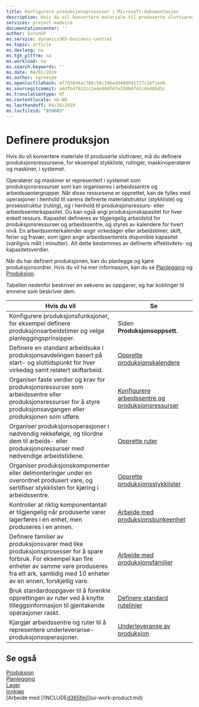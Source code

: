 ```yaml
---
title: Konfigurere produksjonsprosesser | Microsoft-dokumentasjon
description: Hvis du vil konvertere materiale til produserte sluttvarer, må du definere produksjonsressursene, for eksempel stykkliste, rutinger, maskinoperatører og maskiner, i systemet.
services: project-madeira
documentationcenter: ''
author: SorenGP
ms.service: dynamics365-business-central
ms.topic: article
ms.devlang: na
ms.tgt_pltfrm: na
ms.workload: na
ms.search.keywords: ''
ms.date: 04/01/2019
ms.author: sgroespe
ms.openlocfilehash: 4f7d38d4ac786c58c19bad8480941777c2bf1ed6
ms.sourcegitcommit: addfb47612cc2e4e98dfd7e338b6f41cde405d5c
ms.translationtype: HT
ms.contentlocale: nb-NO
ms.lasthandoff: 04/16/2019
ms.locfileid: "939603"
---
```

# <a name="setting-up-manufacturing"></a>Definere produksjon
Hvis du vil konvertere materiale til produserte sluttvarer, må du definere produksjonsressursene, for eksempel stykkliste, rutinger, maskinoperatører og maskiner, i systemet.

Operatører og maskiner er representert i systemet som produksjonsressurser som kan organiseres i arbeidssentre og arbeidssentergrupper. Når disse ressursene er opprettet, kan de fylles med operasjoner i henhold til varens definerte materialstruktur (stykkliste) og prosesstruktur (ruting), og i henhold til produksjonsressurs- eller arbeidssenterkapasitet. Du kan også angi produksjonskapasitet for hver enkelt ressurs. Kapasitet defineres av tilgjengelig arbeidstid for produksjonsressurser og arbeidssentre, og styres av kalendere for hvert nivå. En arbeidssenterkalender angir virkedager eller arbeidstimer, skift, ferier og fravær, som igjen angir arbeidssenterets disponible kapasitet (vanligvis målt i minutter). Alt dette bestemmes av definerte effektivitets- og kapasitetsverdier.  

Når du har definert produksjonen, kan du planlegge og kjøre produksjonsordrer. Hvis du vil ha mer informasjon, kan du se [Planlegging](production-planning.md) og [Produksjon](production-manage-manufacturing.md).  

 Tabellen nedenfor beskriver en sekvens av oppgaver, og har koblinger til emnene som beskriver dem.   

|**Hvis du vil**|**Se**|  
|------------|-------------|  
|Konfigurere produksjonsfunksjoner, for eksempel definere produksjonsarbeidstimer og velge planleggingsprinsipper.|Siden **Produksjonsoppsett**.|  
|Definere en standard arbeidsuke i produksjonsavdelingen basert på start- og sluttidspunkt for hver virkedag samt relatert skiftarbeid.|[Opprette produksjonskalendere](production-how-to-create-work-center-calendars.md)|  
|Organiser faste verdier og krav for produksjonsressurser som arbeidssentre eller produksjonsressurser for å styre produksjonsavgangen eller produksjonen som utføre.|[Konfigurere arbeidssentre og produksjonsressurser](production-how-to-set-up-work-and-machine-centers.md)|
|Organiser produksjonsoperasjoner i nødvendig rekkefølge, og tilordne dem til arbeids- eller produksjonsressurser med nødvendige arbeidstidene.|[Opprette ruter](production-how-to-create-routings.md)|
|Organiser produksjonskomponenter eller delmonteringer under en overordnet produsert vare, og sertifiser stykklisten for kjøring i arbeidssentre.|[Opprette produksjonsstykklister](production-how-to-create-production-boms.md)|
|Kontroller at riktig komponentantall er tilgjengelig når produserte varer lagerføres i én enhet, men produseres i en annen.|[Arbeide med produksjonsbunkeenhet](production-how-to-use-the-manufacturing-batch-unit-of-measure.md)|  
|Definere familier av produksjonsvarer med like produksjonsprosesser for å spare forbruk. For eksempel kan fire enheter av samme vare produseres fra ett ark, samtidig med 10 enheter av en annen, forskjellig vare.|[Arbeide med produksjonsfamilier](production-how-work-family.md)|
|Bruk standardoppgaver til å forenkle opprettingen av ruter ved å knytte tilleggsinformasjon til gjentakende operasjoner raskt.|[Definere standard rutelinjer](production-how-set-up-standard-routing-lines.md)|  
|Kjargjør arbeidssentre og ruter til å representere underleveranse-produksjonsoperasjoner.|[Underleveranse av produksjon](production-how-to-subcontract-manufacturing.md)|  

## <a name="see-also"></a>Se også
[Produksjon](production-manage-manufacturing.md)    
[Planlegging](production-planning.md)   
[Lager](inventory-manage-inventory.md)  
[Innkjøp](purchasing-manage-purchasing.md)  
[Arbeide med [!INCLUDE[d365fin](includes/d365fin_md.md)]](ui-work-product.md)
